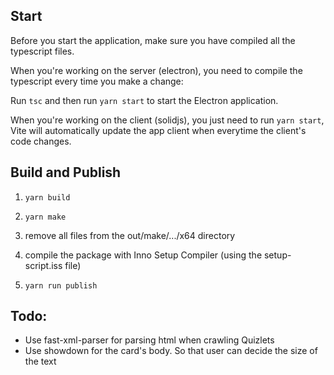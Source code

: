## Start

Before you start the application, make sure you have compiled all the typescript files.

When you're working on the server (electron), you need to compile the typescript every time you make a change:

Run `tsc` and then run `yarn start` to start the Electron application.

When you're working on the client (solidjs), you just need to run `yarn start`, Vite will automatically update the app client when everytime the client's code changes.

## Build and Publish

1. `yarn build`

2. `yarn make`

3. remove all files from the out/make/.../x64 directory

4. compile the package with Inno Setup Compiler (using the setup-script.iss file)

5. `yarn run publish`

## Todo:

- Use fast-xml-parser for parsing html when crawling Quizlets
- Use showdown for the card's body. So that user can decide the size of the text
